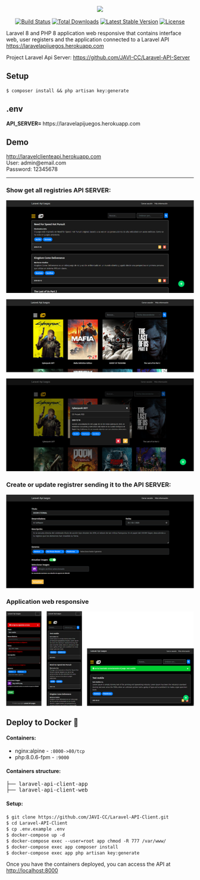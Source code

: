 <p align="center"><img src="https://raw.githubusercontent.com/laravel/art/master/logo-lockup/5%20SVG/2%20CMYK/1%20Full%20Color/laravel-logolockup-cmyk-red.svg" width="400"></p>

<p align="center">
<a href="https://travis-ci.org/laravel/framework"><img src="https://travis-ci.org/laravel/framework.svg" alt="Build Status"></a>
<a href="https://packagist.org/packages/laravel/framework"><img src="https://poser.pugx.org/laravel/framework/d/total.svg" alt="Total Downloads"></a>
<a href="https://packagist.org/packages/laravel/framework"><img src="https://poser.pugx.org/laravel/framework/v/stable.svg" alt="Latest Stable Version"></a>
<a href="https://packagist.org/packages/laravel/framework"><img src="https://poser.pugx.org/laravel/framework/license.svg" alt="License"></a>
</p>

<p>Laravel 8 and PHP 8 application web responsive that contains interface web, user registers and the application connected to a Laravel API <a href="https://laravelapijuegos.herokuapp.com/api/juegos" target="_blank"> https://laravelapijuegos.herokuapp.com</a></p>

<p>Project Laravel Api Server: <a href="https://github.com/JAVI-CC/Laravel-API-Server" target="_blank">https://github.com/JAVI-CC/Laravel-API-Server</a></p>

<h2>Setup</h2>
<pre><code>$ composer install && php artisan key:generate</code></pre>

<h2>.env</h2>
<p><strong>API_SERVER= </strong>https://laravelapijuegos.herokuapp.com</p>

<h2>Demo</h2>
<a href="http://laravelclienteapi.herokuapp.com" target="_blank">http://laravelclienteapi.herokuapp.com</a><br>
<span>User: admin@email.com</span><br>
<span>Password: 12345678</span>

<hr>

<h3>Show get all registries API SERVER:</h3>
<p align="center"><img src="/public/capturas/captura_1.png"></p>
<p align="center"><img src="/public/capturas/captura_2.png"></p>
<p align="center"><img src="/public/capturas/captura_3.png"></p>

<h3>Create or update registrer sending it to the API SERVER:</h3>
<p align="center"><img src="/public/capturas/captura_4.png"></p>

<h3>Application web responsive</h3>
<p align="center"><img src="/public/capturas/captura_5.png"></p>

<h2>Deploy to Docker <g-emoji class="g-emoji" alias="whale" fallback-src="https://github.githubassets.com/images/icons/emoji/unicode/1f433.png">🐳</g-emoji></h2>

<h4>Containers:</h4>
<ul>
<li><span>nginx:alpine</span> - <code>:8000->80/tcp</code></li>
<li><span>php:8.0.6-fpm</span> - <code>:9000</code></li>
</ul>

<h4>Containers structure:</h4>
<div class="highlight highlight-source-shell"><pre>├── laravel-api-client-app
├── laravel-api-client-web</pre></div>

<h4>Setup:</h4>
<pre>
<code>$ git clone https://github.com/JAVI-CC/Laravel-API-Client.git
$ cd Laravel-API-Client
$ cp .env.example .env
$ docker-compose up -d
$ docker-compose exec --user=root app chmod -R 777 /var/www/
$ docker-compose exec app composer install
$ docker-compose exec app php artisan key:generate</code>
</pre>

<span>Once you have the containers deployed, you can access the API at </span> <a href="http://localhost:8000" target="_blank">http://localhost:8000</a>
